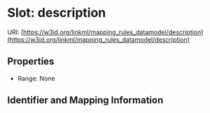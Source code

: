 # Slot: description

URI: [https://w3id.org/linkml/mapping_rules_datamodel/description](https://w3id.org/linkml/mapping_rules_datamodel/description)



<!-- no inheritance hierarchy -->


## Properties

 * Range: None



## Identifier and Mapping Information





